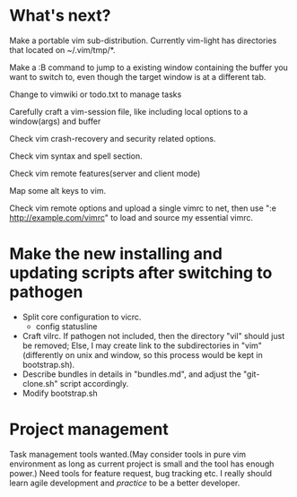 # What's next?
Make a portable vim sub-distribution. Currently vim-light has directories that
located on ~/.vim/tmp/*.

Make a :B command to jump to a existing window containing the buffer you want to
switch to, even though the target window is at a different tab.

Change to vimwiki or todo.txt to manage tasks

Carefully craft a vim-session file, like including local options to a
window(args) and buffer

Check vim crash-recovery and security related options.

Check vim syntax and spell section.

Check vim remote features(server and client mode)

Map some alt keys to vim.

Check vim remote options and upload a single vimrc to net, then use ":e
http://example.com/vimrc" to load and source my essential vimrc.

# Make the new installing and updating scripts after switching to pathogen
 - Split core configuration to vicrc.
    - config statusline
 - Craft vilrc. If pathogen not included, then the directory "vil" should just
    be removed; Else, I may create link to the subdirectories in "vim"(differently
    on unix and window, so this process would be kept in bootstrap.sh).
 - Describe bundles in details in "bundles.md", and adjust the
   "git-clone.sh" script accordingly.
 - Modify bootstrap.sh

# Project management
Task management tools wanted.(May consider tools in pure vim environment as long as
current project is small and the tool has enough power.)
Need tools for feature request, bug tracking etc.
I really should learn agile development and _practice_ to be a better developer.
